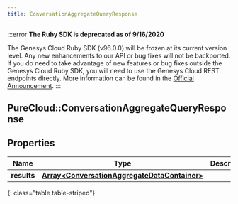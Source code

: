 ```yaml
---
title: ConversationAggregateQueryResponse
---
```


:::error
**The Ruby SDK is deprecated as of 9/16/2020**

The Genesys Cloud Ruby SDK (v96.0.0) will be frozen at its current version level. Any new enhancements to our API or bug fixes will not be backported. If you do need to take advantage of new features or bug fixes outside the Genesys Cloud Ruby SDK, you will need to use the Genesys Cloud REST endpoints directly. More information can be found in the [Official Announcement](https://developer.mypurecloud.com/forum/t/announcement-genesys-cloud-ruby-sdk-end-of-life/8850).
:::


## PureCloud::ConversationAggregateQueryResponse

## Properties

|Name | Type | Description | Notes|
|------------ | ------------- | ------------- | -------------|
| **results** | [**Array&lt;ConversationAggregateDataContainer&gt;**](ConversationAggregateDataContainer.html) |  | [optional] |
{: class="table table-striped"}


